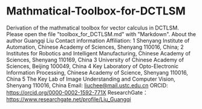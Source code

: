# Mathmatical-Toolbox-for-DCTLSM
Derivation of the mathmatical toolbox for vector calculus in DCTLSM. Please open the file "toolbox_for_DCTLSM.md" with "Markdown".
About the author
Guangqi Liu 
Contact information
Affiliation:
1	Shenyang Institute of Automation, Chinese Academy of Sciences, Shenyang 110016, China;
2	Institutes for Robotics and Intelligent Manufacturing, Chinese Academy of Sciences, Shenyang 110169, China
3	University of Chinese Academy of Sciences, Beijing 100049, China
4	Key Laboratory of Opto-Electronic Information Processing, Chinese Academy of Science, Shenyang 110016, China
5	The Key Lab of Image Understanding and Computer Vision, Shenyang 110016, China
Email: liuchee@mail.ustc.edu.cn
ORCID: https://orcid.org/0000-0002-1592-771X
ResearchGate：https://www.researchgate.net/profile/Liu_Guangqi
